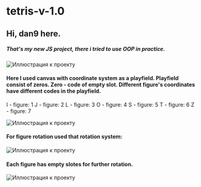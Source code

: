 # tetris-v-1.0
Hi, dan9 here.
-----------------------------------
##### That's my new JS project, there i tried to use OOP in practice.

![Иллюстрация к проекту](https://github.com/chackydude/tetris/raw/master/T1example_render.png)

#### Here I used canvas with coordinate system as a playfield. Playfield consist of zeros. Zero - code of empty slot. Different figure's coordinates have different codes in the playfield. 

I - figure: 1
J - figure: 2
L - figure: 3
O - figure: 4
S - figure: 5
T - figure: 6
Z - figure: 7

![Иллюстрация к проекту](https://github.com/chackydude/tetris/raw/master/T3example.png)

#### For figure rotation used that rotation system:


![Иллюстрация к проекту](https://github.com/chackydude/tetris/raw/master/T2example.png)

#### Each figure has empty slotes for further rotation.


![Иллюстрация к проекту](https://github.com/chackydude/tetris/raw/master/T4_example.png)


